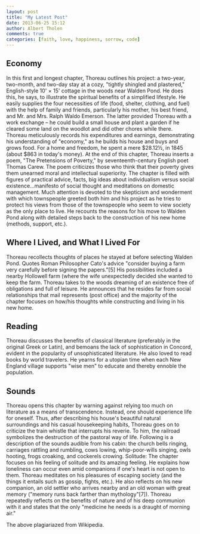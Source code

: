 ```yaml
---
layout: post
title: "My Latest Post"
date: 2013-06-25 15:12
author: Albert Tholen
comments: true
categories: [faith, love, happiness, sorrow, code]
---
```


## Economy

In this first and longest chapter, Thoreau outlines his project: a two-year, two-month, and two-day stay at a cozy, "tightly shingled and plastered," English-style 10' × 15' cottage in the woods near Walden Pond. He does this, he says, to illustrate the spiritual benefits of a simplified lifestyle. He easily supplies the four necessities of life (food, shelter, clothing, and fuel) with the help of family and friends, particularly his mother, his best friend, and Mr. and Mrs. Ralph Waldo Emerson. The latter provided Thoreau with a work exchange – he could build a small house and plant a garden if he cleared some land on the woodlot and did other chores while there. Thoreau meticulously records his expenditures and earnings, demonstrating his understanding of "economy," as he builds his house and buys and grows food. For a home and freedom, he spent a mere $28.12½, in 1845 (about $863 in today's money). At the end of this chapter, Thoreau inserts a poem, "The Pretensions of Poverty," by seventeenth-century English poet Thomas Carew. The poem criticizes those who think that their poverty gives them unearned moral and intellectual superiority. The chapter is filled with figures of practical advice, facts, big ideas about individualism versus social existence...manifesto of social thought and meditations on domestic management. Much attention is devoted to the skepticism and wonderment with which townspeople greeted both him and his project as he tries to protect his views from those of the townspeople who seem to view society as the only place to live. He recounts the reasons for his move to Walden Pond along with detailed steps back to the construction of his new home (methods, support, etc.).

## Where I Lived, and What I Lived For

Thoreau recollects thoughts of places he stayed at before selecting Walden Pond. Quotes Roman Philosopher Cato's advice "consider buying a farm very carefully before signing the papers."[5] His possibilities included a nearby Hollowell farm (where the wife unexpectedly decided she wanted to keep the farm. Thoreau takes to the woods dreaming of an existence free of obligations and full of leisure. He announces that he resides far from social relationships that mail represents (post office) and the majority of the chapter focuses on how/his thoughts while constructing and living in his new home.

<!-- more -->

## Reading

Thoreau discusses the benefits of classical literature (preferably in the original Greek or Latin), and bemoans the lack of sophistication in Concord, evident in the popularity of unsophisticated literature. He also loved to read books by world travelers. He yearns for a utopian time when each New England village supports "wise men" to educate and thereby ennoble the population.

## Sounds

Thoreau opens this chapter by warning against relying too much on literature as a means of transcendence. Instead, one should experience life for oneself. Thus, after describing his house's beautiful natural surroundings and his casual housekeeping habits, Thoreau goes on to criticize the train whistle that interrupts his reverie. To him, the railroad symbolizes the destruction of the pastoral way of life. Following is a description of the sounds audible from his cabin: the church bells ringing, carriages rattling and rumbling, cows lowing, whip-poor-wills singing, owls hooting, frogs croaking, and cockerels crowing.
Solitude: The chapter focuses on his feeling of solitude and its amazing feeling. He explains how loneliness can occur even amid companions if one's heart is not open to them. Thoreau meditates on his pleasures of escaping society (and the things it entails such as gossip, fights, etc.). He also reflects on his new companion, an old settler who arrives nearby and an old woman with great memory ("memory runs back farther than mythology"[7]). Thoreau repeatedly reflects on the benefits of nature and of his deep communion with it and states that the only "medicine he needs is a draught of morning air."

The above plagiariazed from Wikipedia.